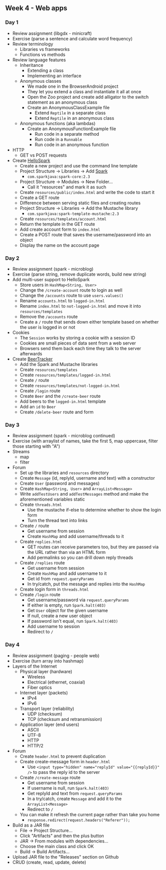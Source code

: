 ## Week 4 - Web apps

### Day 1

* Review assignment (libgdx - minicraft)
* Exercise (parse a sentence and calculate word frequency)
* Review terminology
  * Libraries vs frameworks
  * Functions vs methods
* Review language features
  * Inheritance
    * Extending a class
    * Implementing an interface
  * Anonymous classes
    * We made one in the BrowserAndroid project
    * They let you extend a class and instantiate it all at once
    * Open the Zoo project and create add alligator to the switch statement as an anonymous class
    * Create an AnonymousClassExample file
      * Extend `Reptile` in a separate class
      * Extend `Reptile` in an anonymous class
  * Anonymous functions (aka lambdas)
    * Create an AnonymousFunctionExample file
      * Run code in a separate method
      * Run code in a `Runnable`
      * Run code in an anonymous function
* HTTP
  * GET vs POST requests
* Create [HelloSpark](../projects/HelloSpark)
  * Create a new project and use the command line template
  * Project Structure -> Libraries -> Add [Spark](http://sparkjava.com/)
    * `com.sparkjava:spark-core:2.3`
  * Project Structure -> Modules -> New Folder...
    * Call it "resources" and mark it as such
  * Create `resources/public/index.html` and write the code to start it
  * Create a GET route
  * Difference between serving static files and creating routes
  * Project Structure -> Libraries -> Add the Mustache library
    * `com.sparkjava:spark-template-mustache:2.3`
  * Create `resources/templates/account.html`
  * Return the template in the GET route
  * Add create account form to `index.html`
  * Create a POST route that saves the username/password into an object
  * Display the name on the account page

### Day 2

* Review assignment (spark - microblog)
* Exercise (parse string, remove duplicate words, build new string)
* Add multi-user support to HelloSpark
  * Store users in `HashMap<String, User>`
  * Change the `/create-account` route to login as well
  * Change the `/accounts` route to use `users.values()`
  * Rename `accounts.html` to `logged-in.html`
  * Rename `index.html` to `not-logged-in.html` and move it into `resources/templates`
  * Remove the `/accounts` route
  * Create a `/` route that sends down either template based on whether the user is logged in or not
* Cookies
  * The `Session` works by storing a cookie with a session ID
  * Cookies are small pieces of data sent from a web server
  * Browsers send them back each time they talk to the server afterwards
* Create [BeerTracker](../projects/BeerTracker)
  * Add the Spark and Mustache libraries
  * Create `resources/templates`
  * Create `resources/templates/logged-in.html`
  * Create `/` route
  * Create `resources/templates/not-logged-in.html`
  * Create `/login` route
  * Create `Beer` and the `/create-beer` route
  * Add beers to the `logged-in.html` template
  * Add an `id` to `Beer`
  * Create `/delete-beer` route and form

### Day 3

* Review assignment (spark - microblog continued)
* Exercise (with arraylist of names, take the first 5, map uppercase, filter those starting with "A")
* Streams
  * map
  * filter
* Forum
  * Set up the libraries and `resources` directory
  * Create `Message` (id, replyId, username and text) with a constructor
  * Create `User` (password and messages)
  * Create `HashMap<String, User>` and `ArrayList<Message>`
  * Write `addTestUsers` and `addTestMessages` method and make the aforementioned variables static
  * Create `threads.html`
    * Use the mustache if-else to determine whether to show the login form
    * Turn the thread text into links
  * Create `/` route
    * Get username from session
    * Create `HashMap` and add username/threads to it
  * Create `replies.html`
    * GET routes can receive parameters too, but they are passed via the URL rather than via an HTML form
    * Add permalinks so you can drill down reply threads
  * Create `/replies` route
    * Get username from session
    * Create `HashMap` and add username to it
    * Get id from `request.queryParams`
    * In try/catch, put the message and replies into the `HashMap`
  * Create login form in `threads.html`
  * Create `/login` route
    * Get username/password via `request.queryParams`
    * If either is empty, run `Spark.halt(403)`
    * Get `User` object for the given username
    * If null, create a new user object
    * If password isn't equal, run `Spark.halt(403)`
    * Add username to session
    * Redirect to `/`

### Day 4

* Review assignment (paging - people web)
* Exercise (turn array into hashmap)
* Layers of the Internet
  * Physical layer (hardware)
    * Wireless
    * Electrical (ethernet, coaxial)
    * Fiber optics
  * Internet layer (packets)
    * IPv4
    * IPv6
  * Transport layer (reliability)
    * UDP (checksum)
    * TCP (checksum and retransmission)
  * Application layer (end users)
    * ASCII
    * UTF-8
    * HTTP
    * HTTP/2
* Forum
  * Create `header.html` to prevent duplication
  * Create create-message form in `header.html`
    * Use `<input type="hidden" name="replyId" value="{{replyId}}" />` to pass the reply id to the server
  * Create `/create-message` route
    * Get username from session
    * If username is null, run `Spark.halt(403)`
    * Get replyId and text from `request.queryParams`
    * In a try/catch, create `Message` and add it to the `ArrayList<Message>`
    * Redirect to `/`
  * You can make it refresh the current page rather than take you home
    * `response.redirect(request.headers("Referer"));`
* Build as a JAR file
  * File -> Project Structure...
  * Click "Artifacts" and then the plus button
  * JAR -> From modules with dependencies...
  * Choose the main class and click OK
  * Build -> Build Artifacts...
* Upload JAR file to the "Releases" section on Github
* CRUD (create, read, update, delete)
